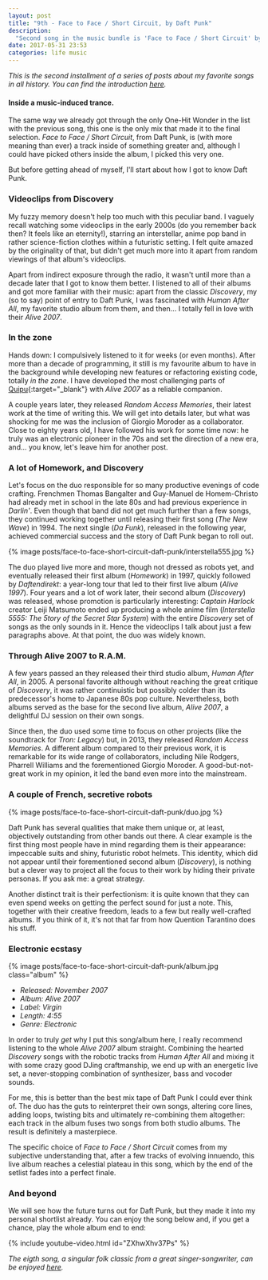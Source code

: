 ```yaml
---
layout: post
title: "9th - Face to Face / Short Circuit, by Daft Punk"
description:
  "Second song in the music bundle is 'Face to Face / Short Circuit' by Daft Punk, a wonderful piece inside an energetic live album."
date: 2017-05-31 23:53
categories: life music
---
```


*This is the second installment of a series of posts about my favorite songs in all history. You can find the introduction [here](/a-short-music-bundle).*

#### Inside a music-induced trance.

The same way we already got through the only One-Hit Wonder in the list with the previous song, this one is the only mix that made it to the final selection. *Face to Face / Short Circuit*, from Daft Punk, is (with more meaning than ever) a track inside of something greater and, although I could have picked others inside the album, I picked this very one.

But before getting ahead of myself, I'll start about how I got to know Daft Punk.

### Videoclips from Discovery

My fuzzy memory doesn't help too much with this peculiar band. I vaguely recall watching some videoclips in the early 2000s (do you remember back then? It feels like an eternity!), starring an interstellar, anime pop band in rather science-fiction clothes within a futuristic setting. I felt quite amazed by the originality of that, but didn't get much more into it apart from random viewings of that album's videoclips.

Apart from indirect exposure through the radio, it wasn't until more than a decade later that I got to know them better. I listened to all of their albums and got more familiar with their music: apart from the classic *Discovery*, my (so to say) point of entry to Daft Punk, I was fascinated with *Human After All*, my favorite studio album from them, and then... I totally fell in love with their *Alive 2007*.

### In the zone

Hands down: I compulsively listened to it for weeks (or even months). After more than a decade of programming, it still is my favourite album to have in the background while developing new features or refactoring existing code, totally *in the zone*. I have developed the most challenging parts of [Quipu](https://getquipu.com/en){:target="_blank"} with *Alive 2007* as a reliable companion.

A couple years later, they released *Random Access Memories*, their latest work at the time of writing this. We will get into details later, but what was shocking for me was the inclusion of Giorgio Moroder as a collaborator. Close to eighty years old, I have followed his work for some time now: he truly was an electronic pioneer in the 70s and set the direction of a new era, and... you know, let's leave him for another post.

### A lot of Homework, and Discovery

Let's focus on the duo responsible for so many productive evenings of code crafting. Frenchmen Thomas Bangalter and Guy-Manuel de Homem-Christo had already met in school in the late 80s and had previous experience in *Darlin'*. Even though that band did not get much further than a few songs, they continued working together until releasing their first song (*The New Wave*) in 1994. The next single (*Da Funk*), released in the following year, achieved commercial success and the story of Daft Punk began to roll out.

{% image posts/face-to-face-short-circuit-daft-punk/interstella555.jpg %}

The duo played live more and more, though not dressed as robots yet, and eventually released their first album (*Homework*) in 1997, quickly followed by *Daftendirekt*: a year-long tour that led to their first live album (*Alive 1997*). Four years and a lot of work later, their second album (*Discovery*) was released, whose promotion is particularly interesting: *Captain Harlock* creator Leiji Matsumoto ended up producing a whole anime film (*Interstella 5555: The 5tory of the 5ecret 5tar 5ystem*) with the entire *Discovery* set of songs as the only sounds in it. Hence the videoclips I talk about just a few paragraphs above. At that point, the duo was widely known.

### Through Alive 2007 to R.A.M.

A few years passed an they released their third studio album, *Human After All*, in 2005. A personal favorite although without reaching the great critique of *Discovery*, it was rather continuistic but possibly colder than its predecessor's home to Japanese 80s pop culture. Nevertheless, both albums served as the base for the second live album, *Alive 2007*, a delightful DJ session on their own songs.

Since then, the duo used some time to focus on other projects (like the soundtrack for *Tron: Legacy*) but, in 2013, they released *Random Access Memories*. A different album compared to their previous work, it is remarkable for its wide range of collaborators, including Nile Rodgers, Pharrell Williams and the forementioned Giorgio Moroder. A good-but-not-great work in my opinion, it led the band even more into the mainstream.

### A couple of French, secretive robots

{% image posts/face-to-face-short-circuit-daft-punk/duo.jpg %}

Daft Punk has several qualities that make them unique or, at least, objectively outstanding from other bands out there. A clear example is the first thing most people have in mind regarding them is their appearance: impeccable suits and shiny, futuristic robot helmets. This identity, which did not appear until their forementioned second album (*Discovery*), is nothing but a clever way to project all the focus to their work by hiding their private personas. If you ask me: a great strategy.

Another distinct trait is their perfectionism: it is quite known that they can even spend weeks on getting the perfect sound for just a note. This, together with their creative freedom, leads to a few but really well-crafted albums. If you think of it, it's not that far from how Quention Tarantino does his stuff.

### Electronic ecstasy

{% image posts/face-to-face-short-circuit-daft-punk/album.jpg class="album" %}

* *Released: November 2007*
* *Album: Alive 2007*
* *Label: Virgin*
* *Length: 4:55*
* *Genre: Electronic*

In order to truly *get* why I put this song/album here, I really recommend listening to the whole *Alive 2007* album straight. Combining the hearted *Discovery* songs with the robotic tracks from *Human After All* and mixing it with some crazy good DJing craftmanship, we end up with an energetic live set, a never-stopping combination of synthesizer, bass and vocoder sounds.

For me, this is better than the best mix tape of Daft Punk I could ever think of. The duo has the guts to reinterpret their own songs, altering core lines, adding loops, twisting bits and ultimately re-combining them altogether: each track in the album fuses two songs from both studio albums. The result is definitely a masterpiece.

The specific choice of *Face to Face / Short Circuit* comes from my subjective understanding that, after a few tracks of evolving innuendo, this live album reaches a celestial plateau in this song, which by the end of the setlist fades into a perfect finale.

### And beyond

We will see how the future turns out for Daft Punk, but they made it into my personal shortlist already. You can enjoy the song below and, if you get a chance, play the whole album end to end:

{% include youtube-video.html id="ZXhwXhv37Ps" %}

*The eigth song, a singular folk classic from a great singer-songwriter, can be enjoyed [here](/love-chronicles-by-al-stewart).*
